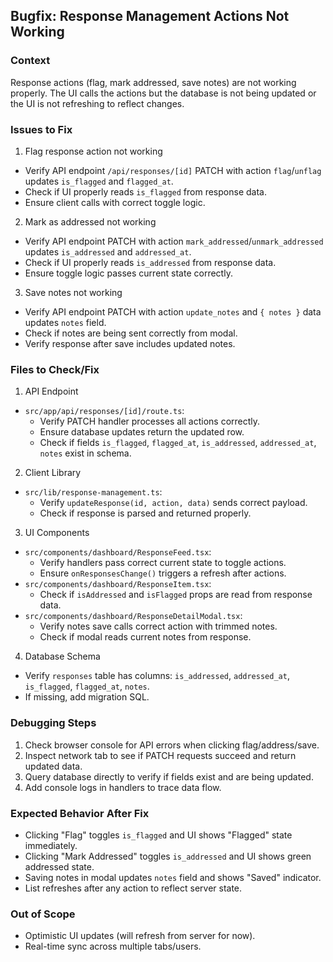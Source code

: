 ## Bugfix: Response Management Actions Not Working

### Context
Response actions (flag, mark addressed, save notes) are not working properly. The UI calls the actions but the database is not being updated or the UI is not refreshing to reflect changes.

### Issues to Fix

1) Flag response action not working
- Verify API endpoint `/api/responses/[id]` PATCH with action `flag`/`unflag` updates `is_flagged` and `flagged_at`.
- Check if UI properly reads `is_flagged` from response data.
- Ensure client calls with correct toggle logic.

2) Mark as addressed not working
- Verify API endpoint PATCH with action `mark_addressed`/`unmark_addressed` updates `is_addressed` and `addressed_at`.
- Check if UI properly reads `is_addressed` from response data.
- Ensure toggle logic passes current state correctly.

3) Save notes not working
- Verify API endpoint PATCH with action `update_notes` and `{ notes }` data updates `notes` field.
- Check if notes are being sent correctly from modal.
- Verify response after save includes updated notes.

### Files to Check/Fix

1) API Endpoint
- `src/app/api/responses/[id]/route.ts`:
  - Verify PATCH handler processes all actions correctly.
  - Ensure database updates return the updated row.
  - Check if fields `is_flagged`, `flagged_at`, `is_addressed`, `addressed_at`, `notes` exist in schema.

2) Client Library
- `src/lib/response-management.ts`:
  - Verify `updateResponse(id, action, data)` sends correct payload.
  - Check if response is parsed and returned properly.

3) UI Components
- `src/components/dashboard/ResponseFeed.tsx`:
  - Verify handlers pass correct current state to toggle actions.
  - Ensure `onResponsesChange()` triggers a refresh after actions.
- `src/components/dashboard/ResponseItem.tsx`:
  - Check if `isAddressed` and `isFlagged` props are read from response data.
- `src/components/dashboard/ResponseDetailModal.tsx`:
  - Verify notes save calls correct action with trimmed notes.
  - Check if modal reads current notes from response.

4) Database Schema
- Verify `responses` table has columns: `is_addressed`, `addressed_at`, `is_flagged`, `flagged_at`, `notes`.
- If missing, add migration SQL.

### Debugging Steps

1. Check browser console for API errors when clicking flag/address/save.
2. Inspect network tab to see if PATCH requests succeed and return updated data.
3. Query database directly to verify if fields exist and are being updated.
4. Add console logs in handlers to trace data flow.

### Expected Behavior After Fix

- Clicking "Flag" toggles `is_flagged` and UI shows "Flagged" state immediately.
- Clicking "Mark Addressed" toggles `is_addressed` and UI shows green addressed state.
- Saving notes in modal updates `notes` field and shows "Saved" indicator.
- List refreshes after any action to reflect server state.

### Out of Scope
- Optimistic UI updates (will refresh from server for now).
- Real-time sync across multiple tabs/users.

